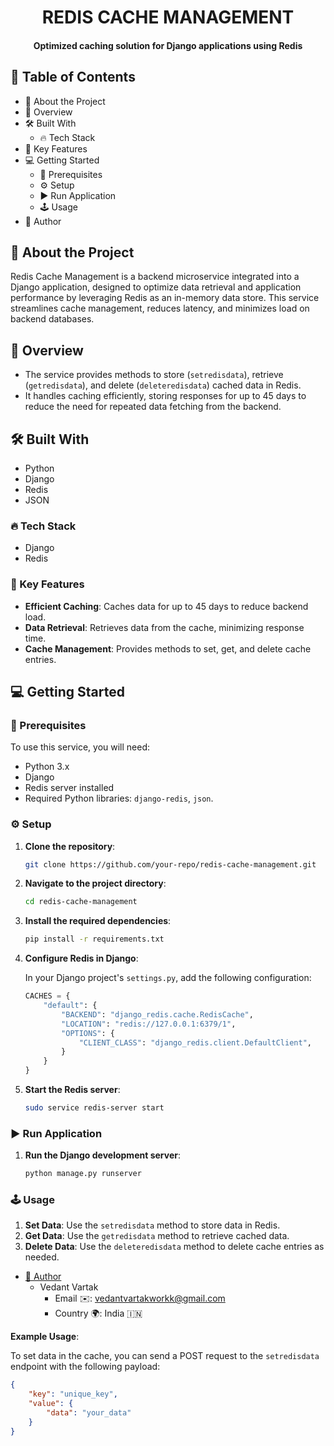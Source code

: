 <div align="center">
  <h1><b>REDIS CACHE MANAGEMENT</b></h1>
  <h4>Optimized caching solution for Django applications using Redis</h4>
</div>

## 📗 Table of Contents

- 📖 About the Project
- 👀 Overview
- 🛠 Built With
  - 🔥 Tech Stack
- 🔑 Key Features
- 💻 Getting Started
  - 📜 Prerequisites
  - ⚙️ Setup
  - ▶️ Run Application
  - 🕹️ Usage
- 👥 Author

## 📖 About the Project

Redis Cache Management is a backend microservice integrated into a Django application, designed to optimize data retrieval and application performance by leveraging Redis as an in-memory data store. This service streamlines cache management, reduces latency, and minimizes load on backend databases.

## 👀 Overview

- The service provides methods to store (`setredisdata`), retrieve (`getredisdata`), and delete (`deleteredisdata`) cached data in Redis.
- It handles caching efficiently, storing responses for up to 45 days to reduce the need for repeated data fetching from the backend.

## 🛠 Built With

- Python
- Django
- Redis
- JSON

### 🔥 Tech Stack

- Django
- Redis

### 🔑 Key Features

- **Efficient Caching**: Caches data for up to 45 days to reduce backend load.
- **Data Retrieval**: Retrieves data from the cache, minimizing response time.
- **Cache Management**: Provides methods to set, get, and delete cache entries.

## 💻 Getting Started

### 📜 Prerequisites

To use this service, you will need:

- Python 3.x
- Django
- Redis server installed
- Required Python libraries: `django-redis`, `json`.

### ⚙️ Setup

1. **Clone the repository**:
    ```bash
    git clone https://github.com/your-repo/redis-cache-management.git
    ```

2. **Navigate to the project directory**:
    ```bash
    cd redis-cache-management
    ```

3. **Install the required dependencies**:
    ```bash
    pip install -r requirements.txt
    ```

4. **Configure Redis in Django**:

    In your Django project's `settings.py`, add the following configuration:

    ```python
    CACHES = {
        "default": {
            "BACKEND": "django_redis.cache.RedisCache",
            "LOCATION": "redis://127.0.0.1:6379/1",
            "OPTIONS": {
                "CLIENT_CLASS": "django_redis.client.DefaultClient",
            }
        }
    }
    ```

5. **Start the Redis server**:
    ```bash
    sudo service redis-server start
    ```

### ▶️ Run Application

1. **Run the Django development server**:
    ```bash
    python manage.py runserver
    ```

### 🕹️ Usage

1. **Set Data**: Use the `setredisdata` method to store data in Redis.
2. **Get Data**: Use the `getredisdata` method to retrieve cached data.
3. **Delete Data**: Use the `deleteredisdata` method to delete cache entries as needed.

- [👥 Author](#author)
  - Vedant Vartak
    - Email ✉️: vedantvartakworkk@gmail.com
    - Country 🌍: India 🇮🇳

**Example Usage**:

To set data in the cache, you can send a POST request to the `setredisdata` endpoint with the following payload:

```json
{
    "key": "unique_key",
    "value": {
        "data": "your_data"
    }
}
